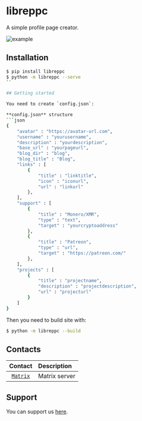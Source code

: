 # libreppc 

A simple profile page creator.

![example](resources/example.png "Profile example")

## Installation

```sh
$ pip install libreppc
$ python -m libreppc --serve
``

## Getting started

You need to create `config.json`:

**config.json** structure
```json
{
    "avatar" : "https://avatar-url.com",
    "username" : "yourusername",
    "description" : "yourdescription",
    "base_url" : "yourpageurl",
    "blog_dir" : "blog",
    "blog_title" : "Blog",
    "links" : [
        {
            "title" : "linktitle",
            "icon" : "iconurl",
            "url" : "linkurl"
        },
    ],
    "support" : [
        {
            "title" : "Monero/XMR",
            "type" : "text",
            "target" : "yourcryptoaddress"
        },
        {
            "title" : "Patreon",
            "type" : "url",
            "target" : "https://patreon.com/"
        },
    ],
    "projects" : [
        {
            "title" : "projectname",
            "description" : "projectdescription",
            "url" : "projecturl"
        }
    ]
}
```

Then you need to build site with:

```sh
$ python -m libreppc --build
```

## Contacts

| Contact                                               | Description       |
| :---:                                                 | :---              |
| [`Matrix`](https://matrix.to/#/#librehub:matrix.org)  | Matrix server     |

## Support

You can support us [here](https://warlock.codeberg.page).



